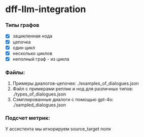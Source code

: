 # dff-llm-integration

### Типы графов

  - [x]  зацикленная нода
  - [x]  цепочка
  - [x]  один цикл
  - [x]  несколько циклов
  - [x]  неполный граф - из цикла

### Файлы:

1. Примеры диалогов-цепочек: ./examples_of_dialogues.json
2. Файл с примерами реплик и нод для различных типов: ./types_of_dialogues.json
3. Сэмплированные диалоги с помощью gpt-4o: ./sampled_dialogues.json


### Подсчет метрик:
У ассистента мы игнорируем source_target поля 